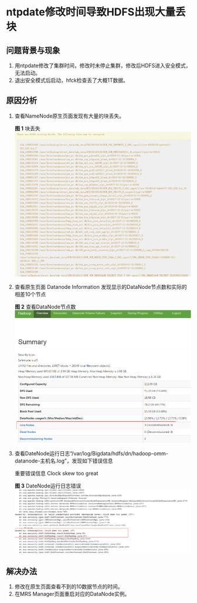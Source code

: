 # ntpdate修改时间导致HDFS出现大量丢块<a name="ZH-CN_TOPIC_0181713097"></a>

## 问题背景与现象<a name="zh-cn_topic_0167275184_sfb4bca11a6f641baa7979ea4eb143d0a"></a>

1.  用ntpdate修改了集群时间，修改时未停止集群，修改后HDFS进入安全模式，无法启动。
2.  退出安全模式后启动，hfck检查丢了大概1T数据。

## 原因分析<a name="zh-cn_topic_0167275184_s3434a1649cb8468c90c4e6d8a9674947"></a>

1.  查看NameNode原生页面发现有大量的块丢失。

    **图 1**  块丢失<a name="zh-cn_topic_0167275184_fig755485124018"></a>  
    ![](figures/块丢失.png "块丢失")

2.  查看原生页面 Datanode Information 发现显示的DataNode节点数和实际的相差10个节点

    **图 2**  查看DataNode节点数<a name="zh-cn_topic_0167275184_fig16911917414"></a>  
    ![](figures/查看DataNode节点数.png "查看DataNode节点数")

3.  查看DateNode运行日志“/var/log/Bigdata/hdfs/dn/hadoop-omm-datanode-主机名.log”，发现如下错误信息

    重要错误信息 Clock skew too great

    **图 3**  DateNode运行日志错误<a name="zh-cn_topic_0167275184_fig1278481574215"></a>  
    ![](figures/DateNode运行日志错误.png "DateNode运行日志错误")


## 解决办法<a name="zh-cn_topic_0167275184_section23899362118"></a>

1.  修改在原生页面查看不到的10数据节点的时间。
2.  在MRS Manager页面重启对应的DataNode实例。

